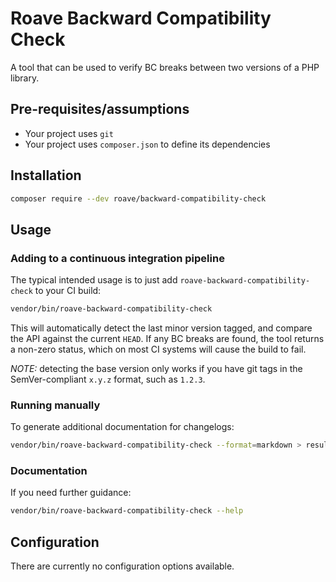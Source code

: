 # Roave Backward Compatibility Check

A tool that can be used to verify BC breaks between two versions
of a PHP library.

## Pre-requisites/assumptions

 * Your project uses `git`
 * Your project uses `composer.json` to define its dependencies

## Installation

```bash
composer require --dev roave/backward-compatibility-check
```

## Usage

### Adding to a continuous integration pipeline

The typical intended usage is to just add `roave-backward-compatibility-check`
to your CI build:

```bash
vendor/bin/roave-backward-compatibility-check
```

This will automatically detect the last minor version tagged, and
compare the API against the current `HEAD`. If any BC breaks are found,
the tool returns a non-zero status, which on most CI systems will cause
the build to fail.

*NOTE:* detecting the base version only works if you have git tags in
the SemVer-compliant `x.y.z` format, such as `1.2.3`.

### Running manually

To generate additional documentation for changelogs:

```bash
vendor/bin/roave-backward-compatibility-check --format=markdown > results.md
```

### Documentation

If you need further guidance:

```bash
vendor/bin/roave-backward-compatibility-check --help
```

## Configuration

There are currently no configuration options available.
